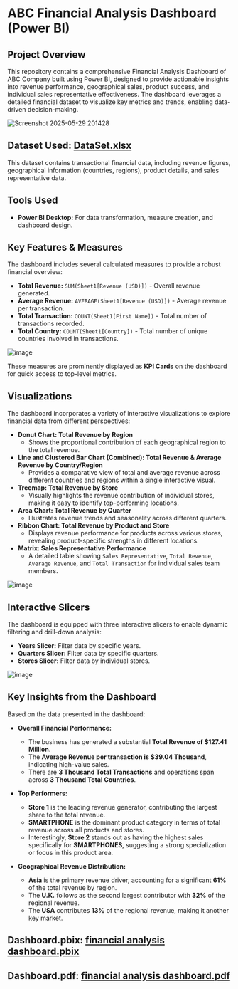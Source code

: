 # ABC Financial Analysis Dashboard (Power BI)

## Project Overview
This repository contains a comprehensive Financial Analysis Dashboard of ABC Company built using Power BI, designed to provide actionable insights into revenue performance, geographical sales, product success, and individual sales representative effectiveness. The dashboard leverages a detailed financial dataset to visualize key metrics and trends, enabling data-driven decision-making.

![Screenshot 2025-05-29 201428](https://github.com/user-attachments/assets/e10bc4e0-0199-44e8-a446-5ca49600f63f)


## **Dataset Used:**  <a href="DataSet.xlsx">DataSet.xlsx</a>
This dataset contains transactional financial data, including revenue figures, geographical information (countries, regions), product details, and sales representative data.

## Tools Used
* **Power BI Desktop:** For data transformation, measure creation, and dashboard design.

## Key Features & Measures
The dashboard includes several calculated measures to provide a robust financial overview:
* **Total Revenue:** `SUM(Sheet1[Revenue (USD)])` - Overall revenue generated.
* **Average Revenue:** `AVERAGE(Sheet1[Revenue (USD)])` - Average revenue per transaction.
* **Total Transaction:** `COUNT(Sheet1[First Name])` - Total number of transactions recorded.
* **Total Country:** `COUNT(Sheet1[Country])` - Total number of unique countries involved in transactions.

![image](https://github.com/user-attachments/assets/028c1b6e-0c7c-4ea8-b0bd-ea2819d385d8)

These measures are prominently displayed as **KPI Cards** on the dashboard for quick access to top-level metrics.


## Visualizations
The dashboard incorporates a variety of interactive visualizations to explore financial data from different perspectives:

* **Donut Chart: Total Revenue by Region**
    * Shows the proportional contribution of each geographical region to the total revenue.
* **Line and Clustered Bar Chart (Combined): Total Revenue & Average Revenue by Country/Region**
    * Provides a comparative view of total and average revenue across different countries and regions within a single interactive visual.
* **Treemap: Total Revenue by Store**
    * Visually highlights the revenue contribution of individual stores, making it easy to identify top-performing locations.
* **Area Chart: Total Revenue by Quarter**
    * Illustrates revenue trends and seasonality across different quarters.
* **Ribbon Chart: Total Revenue by Product and Store**
    * Displays revenue performance for products across various stores, revealing product-specific strengths in different locations.
* **Matrix: Sales Representative Performance**
    * A detailed table showing `Sales Representative`, `Total Revenue`, `Average Revenue`, and `Total Transaction` for individual sales team members.
 
![image](https://github.com/user-attachments/assets/121c589d-125b-41ba-a0e2-fe477a2dd619)


## Interactive Slicers
The dashboard is equipped with three interactive slicers to enable dynamic filtering and drill-down analysis:
* **Years Slicer:** Filter data by specific years.
* **Quarters Slicer:** Filter data by specific quarters.
* **Stores Slicer:** Filter data by individual stores.

![image](https://github.com/user-attachments/assets/250b13fc-da73-43ec-9ec5-68e2eef179d1)


## Key Insights from the Dashboard
Based on the data presented in the dashboard:

* **Overall Financial Performance:**
    * The business has generated a substantial **Total Revenue of $127.41 Million**.
    * The **Average Revenue per transaction is $39.04 Thousand**, indicating high-value sales.
    * There are **3 Thousand Total Transactions** and operations span across **3 Thousand Total Countries**.

* **Top Performers:**
    * **Store 1** is the leading revenue generator, contributing the largest share to the total revenue.
    * **SMARTPHONE** is the dominant product category in terms of total revenue across all products and stores.
    * Interestingly, **Store 2** stands out as having the highest sales specifically for **SMARTPHONES**, suggesting a strong specialization or focus in this product area.

* **Geographical Revenue Distribution:**
    * **Asia** is the primary revenue driver, accounting for a significant **61%** of the total revenue by region.
    * The **U.K.** follows as the second largest contributor with **32%** of the regional revenue.
    * The **USA** contributes **13%** of the regional revenue, making it another key market.


## **Dashboard.pbix:**  <a href="financial analysis dashboard.pbix">financial analysis dashboard.pbix</a>
## **Dashboard.pdf:**  <a href="financial analysis dashboard.pdf">financial analysis dashboard.pdf</a>
